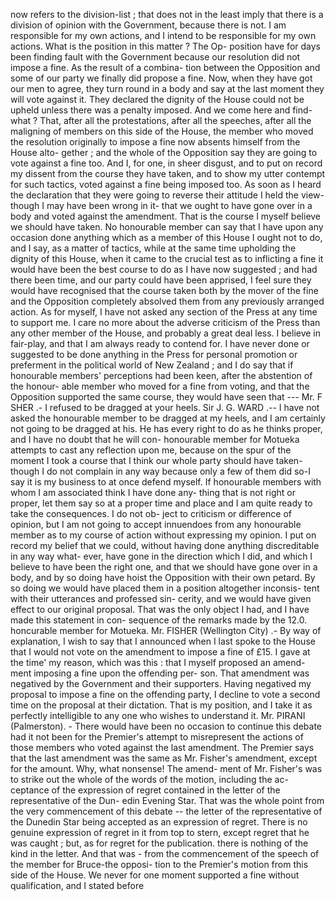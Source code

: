 now refers to the division-list ; that does not in the least imply that there is a division of opinion with the Government, because there is not. I am responsible for my own actions, and I intend to be responsible for my own actions. What is the position in this matter ? The Op- position have for days been finding fault with the Government because our resolution did not impose a fine. As the result of a combina- tion between the Opposition and some of our party we finally did propose a fine. Now, when they have got our men to agree, they turn round in a body and say at the last moment they will vote against it. They declared the dignity of the House could not be upheld unless there was a penalty imposed. And we come here and find-what ? That, after all the protestations, after all the speeches, after all the maligning of members on this side of the House, the member who moved the resolution originally to impose a fine now absents himself from the House alto- gether ; and the whole of the Opposition say they are going to vote against a fine too. And I, for one, in sheer disgust, and to put on record my dissent from the course they have taken, and to show my utter contempt for such tactics, voted against a fine being imposed too. As soon as I heard the declaration that they were going to reverse their attitude I held the view-though I may have been wrong in it- that we ought to have gone over in a body and voted against the amendment. That is the course I myself believe we should have taken. No honourable member can say that I have upon any occasion done anything which as a member of this House I ought not to do, and I say, as a matter of tactics, while at the same time upholding the dignity of this House, when it came to the crucial test as to inflicting a fine it would have been the best course to do as I have now suggested ; and had there been time, and our party could have been apprised, I feel sure they would have recognised that the course taken both by the mover of the fine and the Opposition completely absolved them from any previously arranged action. As for myself, I have not asked any section of the Press at any time to support me. I care no more about the adverse criticism of the Press than any other member of the House, and probably a great deal less. I believe in fair-play, and that I am always ready to contend for. I have never done or suggested to be done anything in the Press for personal promotion or preferment in the political world of New Zealand ; and I do say that if honourable members' perceptions had been keen, after the abstention of the honour- able member who moved for a fine from voting, and that the Opposition supported the same course, they would have seen that --- Mr. F SHER .- I refused to be dragged at your heels. Sir J. G. WARD .-- I have not asked the honourable member to be dragged at my heels, and I am certainly not going to be dragged at his. He has every right to do as he thinks proper, and I have no doubt that he will con- honourable member for Motueka attempts to cast any reflection upon me, because on the spur of the moment I took a course that I think our whole party should have taken-though I do not complain in any way because only a few of them did so-I say it is my business to at once defend myself. If honourable members with whom I am associated think I have done any- thing that is not right or proper, let them say so at a proper time and place and I am quite ready to take the consequences. I do not ob- ject to criticism or difference of opinion, but I am not going to accept innuendoes from any honourable member as to my course of action without expressing my opinion. I put on record my belief that we could, without having done anything discreditable in any way what- ever, have gone in the direction which I did, and which I believe to have been the right one, and that we should have gone over in a body, and by so doing have hoist the Opposition with their own petard. By so doing we would have placed them in a position altogether inconsis- tent with their utterances and professed sin- cerity, and we would have given effect to our original proposal. That was the only object I had, and I have made this statement in con- sequence of the remarks made by the 12.0. honcurable member for Motueka. Mr. FISHER (Wellington City) .- By way of explanation, I wish to say that I announced when I last spoke to the House that I would not vote on the amendment to impose a fine of £15. I gave at the time' my reason, which was this : that I myself proposed an amend- ment imposing a fine upon the offending per- son. That amendment was negatived by the Government and their supporters. Having negatived my proposal to impose a fine on the offending party, I decline to vote a second time on the proposal at their dictation. That is my position, and I take it as perfectly intelligible to any one who wishes to understand it. Mr. PIRANI (Palmerston). - There would have been no occasion to continue this debate had it not been for the Premier's attempt to misrepresent the actions of those members who voted against the last amendment. The Premier says that the last amendment was the same as Mr. Fisher's amendment, except for the amount. Why, what nonsense! The amend- ment of Mr. Fisher's was to strike out the whole of the words of the motion, including the ac- ceptance of the expression of regret contained in the letter of the representative of the Dun- edin Evening Star. That was the whole point from the very commencement of this debate -- the letter of the representative of the Dunedin Star being accepted as an expression of regret. There is no genuine expression of regret in it from top to stern, except regret that he was caught ; but, as for regret for the publication. there is nothing of the kind in the letter. And that was - from the commencement of the speech of the member for Bruce-the opposi- tion to the Premier's motion from this side of the House. We never for one moment supported a fine without qualification, and I stated before 